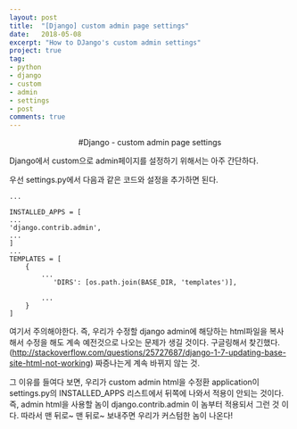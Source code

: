 ```yaml
---
layout: post
title:  "[Django] custom admin page settings"
date:   2018-05-08
excerpt: "How to DJango's custom admin settings"
project: true
tag:
- python
- django
- custom
- admin
- settings
- post
comments: true
---
```


<center>#Django - custom admin page settings</center>

Django에서 custom으로 admin페이지를 설정하기 위해서는 아주 간단하다.

우선  settings.py에서 다음과 같은 코드와 설정을 추가하면 된다.

```
...

INSTALLED_APPS = [
...
'django.contrib.admin',
...
]
...
TEMPLATES = [
    {
        ...
           'DIRS': [os.path.join(BASE_DIR, 'templates')],

        ...
    }
]

```


여기서 주의해야한다. 즉, 우리가 수정할 django admin에 해당하는 html파일을 복사해서 수정을 해도 계속 예전것으로 나오는 문제가 생길 것이다. 구글링해서 찾긴했다. (http://stackoverflow.com/questions/25727687/django-1-7-updating-base-site-html-not-working)
짜증나는게 계속 바뀌지 않는 것.

그 이유를 들여다 보면, 우리가 custom admin html을 수정환 application이 settings.py의 INSTALLED_APPS 리스트에서 뒤쪽에 나와서 적용이 안되는 것이다. 즉, admin html을 사용할 놈이 django.contrib.admin 이 놈부터 적용되서 그런 것 이다.
따라서 맨 뒤로~ 맨 뒤로~ 보내주면 우리가 커스텀한 놈이 나온다!





